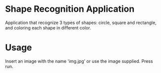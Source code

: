 # Shape Recognition Application

Application that recognize 3 types of shapes:
circle, square and rectangle, and coloring each shape in different color.<br>

# Usage
Insert an image with the name 'img.jpg' or use the image supplied. Press run.
